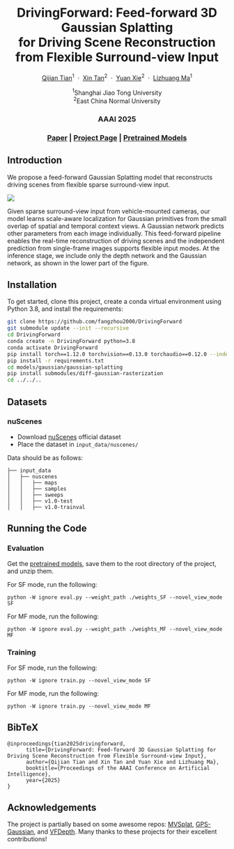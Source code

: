 <p align="center">
  <h1 align="center">DrivingForward: Feed-forward 3D Gaussian Splatting <br> for Driving Scene Reconstruction from Flexible Surround-view Input</h1>
  <p align="center">
    <a href="https://fangzhou2000.github.io/">Qijian Tian</a><sup>1</sup>
    &nbsp;·&nbsp;
    <a href="https://tanxincs.github.io/">Xin Tan</a><sup>2</sup>
    &nbsp;·&nbsp;
    <a href="https://scholar.google.com/citations?user=RN1QMPgAAAAJ">Yuan Xie</a><sup>2</sup>
    &nbsp;·&nbsp;
    <a href="https://dmcv.sjtu.edu.cn/people/">Lizhuang Ma</a><sup>1</sup>
  </p>
  <p align="center">
    <sup>1</sup>Shanghai Jiao Tong University
    <br>
    <sup>2</sup>East China Normal University
  </p>
  <h3 align="center">AAAI 2025</h3>
  <h3 align="center"><a href="https://arxiv.org/abs/2409.12753">Paper</a> | <a href="https://fangzhou2000.github.io/projects/drivingforward/">Project Page</a> | <a href="https://drive.google.com/drive/folders/1IASOPK1RQeP-nLQvJUn7WQUtb_fwGlVS">Pretrained Models</a> </h3>
</p>

## Introduction

We propose a feed-forward Gaussian Splatting model that reconstructs driving scenes from flexible sparse surround-view input.

<img src=".\assets\framework.png">

Given sparse surround-view input from vehicle-mounted cameras, our model learns
scale-aware localization for Gaussian primitives from the small overlap of spatial and temporal context views. A Gaussian
network predicts other parameters from each image individually. This feed-forward pipeline enables the real-time reconstruction
of driving scenes and the independent prediction from single-frame images supports flexible input modes. At the inference stage,
we include only the depth network and the Gaussian network, as shown in the lower part of the figure.

## Installation

To get started, clone this project, create a conda virtual environment using Python 3.8, and install the requirements:

```bash
git clone https://github.com/fangzhou2000/DrivingForward
git submodule update --init --recursive
cd DrivingForward
conda create -n DrivingForward python=3.8
conda activate DrivingForward
pip install torch==1.12.0 torchvision==0.13.0 torchaudio==0.12.0 --index-url https://download.pytorch.org/whl/cu113
pip install -r requirements.txt
cd models/gaussian/gaussian-splatting
pip install submodules/diff-gaussian-rasterization
cd ../../..
```

## Datasets

### nuScenes 
* Download [nuScenes](https://www.nuscenes.org/nuscenes) official dataset
* Place the dataset in `input_data/nuscenes/`

Data should be as follows:
```
├── input_data
│   ├── nuscenes
│   │   ├── maps
│   │   ├── samples
│   │   ├── sweeps
│   │   ├── v1.0-test
│   │   ├── v1.0-trainval
```

## Running the Code

### Evaluation

Get the [pretrained models](https://drive.google.com/drive/folders/1IASOPK1RQeP-nLQvJUn7WQUtb_fwGlVS), save them to the root directory of the project, and unzip them.

For SF mode, run the following:
```
python -W ignore eval.py --weight_path ./weights_SF --novel_view_mode SF
```


For MF mode, run the following:
```
python -W ignore eval.py --weight_path ./weights_MF --novel_view_mode MF
```

### Training

For SF mode, run the following:
```
python -W ignore train.py --novel_view_mode SF
```

For MF mode, run the following:
```
python -W ignore train.py --novel_view_mode MF
```

## BibTeX
```
@inproceedings{tian2025drivingforward,
      title={DrivingForward: Feed-forward 3D Gaussian Splatting for Driving Scene Reconstruction from Flexible Surround-view Input}, 
      author={Qijian Tian and Xin Tan and Yuan Xie and Lizhuang Ma},
      booktitle={Proceedings of the AAAI Conference on Artificial Intelligence},
      year={2025}
}
```

## Acknowledgements

The project is partially based on some awesome repos: [MVSplat](https://github.com/donydchen/mvsplat), [GPS-Gaussian](https://github.com/aipixel/GPS-Gaussian), and [VFDepth](https://github.com/42dot/VFDepth). Many thanks to these projects for their excellent contributions!
